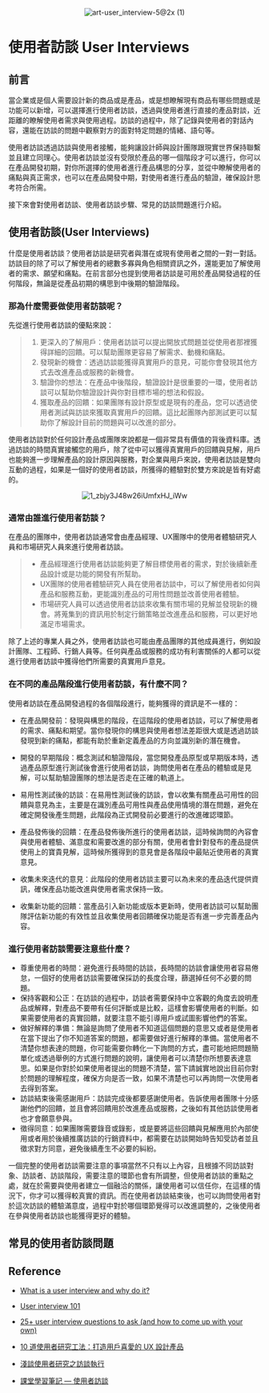 <div align=center>

![art-user_interview-5@2x (1)](https://github.com/CAFECA-IO/KnowledgeManagement/assets/77717533/80c19a80-3c09-45f2-84ac-eaf5190c560c)

</div>

# 使用者訪談 User Interviews
## 前言
當企業或是個人需要設計新的商品或是產品，或是想瞭解現有商品有哪些問題或是功能可以新增，可以選擇進行使用者訪談，透過與使用者進行直接的產品對談，近距離的瞭解使用者需求與使用過程。訪談的過程中，除了記錄與使用者的對話內容，還能在訪談的問題中觀察對方的面對特定問題的情緒、語句等。

使用者訪談透過訪談與使用者接觸，能夠讓設計師與設計團隊跟現實世界保持聯繫並且建立同理心。使用者訪談並沒有受限於產品的哪一個階段才可以進行，你可以在產品開發初期，對你所選擇的使用者進行產品構思的分享，並從中瞭解使用者的痛點與真正需求，也可以在產品開發中期，對使用者進行產品的驗證，確保設計思考符合所需。

接下來會對使用者訪談、使用者訪談步驟、常見的訪談問題進行介紹。

## 使用者訪談(User Interviews)
什麼是使用者訪談？使用者訪談是研究者與潛在或現有使用者之間的一對一對話。訪談目的除了可以了解使用者的總數多寡與角色相關資訊之外，還能更加了解使用者的需求、願望和痛點。在前言部分也提到使用者訪談是可用於產品開發過程的任何階段，無論是從產品初期的構思到中後期的驗證階段。

### 那為什麼需要做使用者訪談呢？
先從進行使用者訪談的優點來說：
> 1. 更深入的了解用戶：使用者訪談可以提出開放式問題並從使用者那裡獲得詳細的回饋。可以幫助團隊更容易了解需求、動機和痛點。
> 2. 發現新的機會：透過訪談能獲得真實用戶的意見，可能你會發現其他方式去改進產品或服務的新機會。
> 3. 驗證你的想法：在產品中後階段，驗證設計是很重要的一環，使用者訪談可以幫助你驗證設計與你對目標市場的想法和假設。
> 4. 獲取產品的回饋：如果團隊有設計原型或是現有的產品，您可以透過使用者測試與訪談來獲取真實用戶的回饋。這比起團隊內部測試更可以幫助你了解設計目前的問題與可以改進的部分。

使用者訪談對於任何設計產品或團隊來說都是一個非常具有價值的背後資料庫。透過訪談的時間真實接觸您的用戶，除了從中可以獲得真實用戶的回饋與見解，用戶也能夠進一步理解產品的設計原因與服務，對企業與用戶來說，使用者訪談是雙向互動的過程，如果是一個好的使用者訪談，所獲得的體驗對於雙方來說是皆有好處的。

<div align=center>

![1_zbjy3J48w26iUmfxHJ_iWw](https://github.com/CAFECA-IO/KnowledgeManagement/assets/77717533/9a80a6dc-b754-453e-bfbb-bf62e5564b00)

</div>

### 通常由誰進行使用者訪談？
在產品的團隊中，使用者訪談通常會由產品經理、UX團隊中的使用者體驗研究人員和市場研究人員來進行使用者訪談。
> - 產品經理進行使用者訪談能夠更了解目標使用者的需求，對於後續新產品設計或是功能的開發有所幫助。
> - UX團隊的使用者體驗研究人員在使用者訪談中，可以了解使用者如何與產品和服務互動，更能識別產品的可用性問題並改善使用者體驗。
> - 市場研究人員可以透過使用者訪談來收集有關市場的見解並發現新的機會。將蒐集到的資訊用於制定行銷策略並改進產品和服務，可以更好地滿足市場需求。

除了上述的專業人員之外，使用者訪談也可能由產品團隊的其他成員進行，例如設計團隊、工程師、行銷人員等。任何與產品或服務的成功有利害關係的人都可以從進行使用者訪談中獲得他們所需要的真實用戶意見。

### 在不同的產品階段進行使用者訪談，有什麼不同？
使用者訪談在產品開發過程的各個階段進行，能夠獲得的資訊是不一樣的：

- 在產品開發前：發現與構思的階段，在這階段的使用者訪談，可以了解使用者的需求、痛點和期望。當你發現你的構思與使用者想法差距很大或是透過訪談發現到新的痛點，都能有助於重新定義產品的方向並識別新的潛在機會。

- 開發的早期階段：概念測試和驗證階段，當您開發產品原型或早期版本時，透過產品原型進行測試後會進行使用者訪談，詢問使用者在產品的體驗或是見解，可以幫助驗證團隊的想法是否走在正確的軌道上。

- 易用性測試後的訪談：在易用性測試後的訪談，會以收集有關產品可用性的回饋與意見為主，主要是在識別產品可用性與產品使用情境的潛在問題，避免在確定開發後產生問題，此階段為正式開發前必要進行的改進確認環節。

- 產品發佈後的回饋：在產品發佈後所進行的使用者訪談，這時候詢問的內容會與使用者體驗、滿意度和需要改進的部分有關，使用者會針對發布的產品提供使用上的寶貴見解，這時候所獲得到的意見會是各階段中最貼近使用者的真實意見。

- 收集未來迭代的意見：此階段的使用者訪談主要可以為未來的產品迭代提供資訊，確保產品功能改進與使用者需求保持一致。

- 收集新功能的回饋：當產品引入新功能或版本更新時，使用者訪談可以幫助團隊評估新功能的有效性並且收集使用者回饋確保功能是否有進一步完善產品內容。

### 進行使用者訪談需要注意些什麼？
- 尊重使用者的時間：避免進行長時間的訪談，長時間的訪談會讓使用者容易倦怠，一個好的使用者訪談需要確保採訪的長度合理，篩選掉任何不必要的問題。
- 保持客觀和公正：在訪談的過程中，訪談者需要保持中立客觀的角度去說明產品或解釋，對產品不要帶有任何評斷或是比較，這樣會影響使用者的判斷。如果需要使用者的真實回饋，就要注意不能引導用戶或試圖影響他們的答案。
- 做好解釋的準備：無論是詢問了使用者不知道這個問題的意思又或者是使用者在當下提出了你不知道答案的問題，都需要做好進行解釋的準備。當使用者不清楚你想表達的問題，你可能需要你轉化一下詢問的方式，盡可能地把問題簡單化或透過舉例的方式進行問題的說明，讓使用者可以清楚你所想要表達意思。如果是你對於如果使用者提出的問題不清楚，當下請誠實地說出目前你對於問題的理解程度，確保方向是否一致，如果不清楚也可以再詢問一次使用者去得到答案。
- 訪談結束後需感謝用戶：訪談完成後都要感謝使用者。告訴使用者團隊十分感謝他們的回饋，並且會將回饋用於改進產品或服務，之後如有其他訪談使用者也才會願意參與。
- 徵得同意：如果團隊需要錄音或錄影，或是要將這些回饋與見解應用於內部使用或者用於後續推廣訪談的行銷資料中，都需要在訪談開始時告知受訪者並且徵求對方同意，避免後續產生不必要的糾紛。

一個完整的使用者訪談需要注意的事項當然不只有以上內容，且根據不同訪談對象、訪談者、訪談階段，需要注意的環節也會有所調整，但使用者訪談的重點之處，就在於需要與使用者建立一個融洽的關係，讓使用者可以信任你，在這樣的情況下，你才可以獲得較真實的資訊。而在使用者訪談結束後，也可以詢問使用者對於這次訪談的體驗滿意度，過程中對於哪個環節覺得可以改進調整的，之後使用者在參與使用者訪談也能獲得更好的體驗。

## 常見的使用者訪談問題

## Reference
- [What is a user interview and why do it?](https://www.freshworks.com/survey/what-is-a-user-interview-and-why-do-it-blog/)

- [User interview 101](https://bootcamp.uxdesign.cc/user-interview-101-2cf31466ecc9)

- [25+ user interview questions to ask (and how to come up with your own)](https://www.hotjar.com/user-interviews/questions/)

- [10 道使用者研究工法：打造用戶喜愛的 UX 設計產品](https://riven.medium.com/10-%E9%81%93%E4%BD%BF%E7%94%A8%E8%80%85%E7%A0%94%E7%A9%B6%E5%B7%A5%E6%B3%95-%E6%89%93%E9%80%A0%E7%94%A8%E6%88%B6%E5%96%9C%E6%84%9B%E7%9A%84-ux-%E8%A8%AD%E8%A8%88%E7%94%A2%E5%93%81-f787e97deec3)

- [淺談使用者研究之訪談執行](https://mymkc.com/article/content/25010)

- [課堂學習筆記 — 使用者訪談](https://wanda225.medium.com/%E8%AA%B2%E5%A0%82%E5%AD%B8%E7%BF%92%E7%AD%86%E8%A8%98-%E4%BD%BF%E7%94%A8%E8%80%85%E8%A8%AA%E8%AB%87-%E4%B8%8A-d44eb0fe7e2b)

